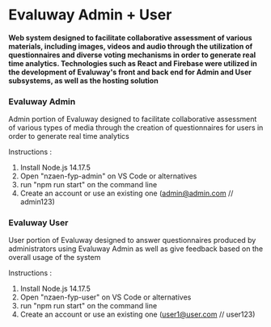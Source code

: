 # Evaluway Admin + User

#### Web system designed to facilitate collaborative assessment of various materials, including images, videos and audio through the utilization of questionnaires and diverse voting mechanisms in order to generate real time analytics. Technologies such as React and Firebase were utilized in the development of Evaluway's front and back end for Admin and User subsystems, as well as the hosting solution

### Evaluway Admin

Admin portion of Evaluway designed to facilitate collaborative assessment of various types of media through the creation of questionnaires for users in order to generate real time analytics

Instructions :
1. Install Node.js 14.17.5
2. Open "nzaen-fyp-admin" on VS Code or alternatives
3. run "npm run start" on the command line
4. Create an account or use an existing one (admin@admin.com // admin123)

### Evaluway User

User portion of Evaluway designed to answer questionnaires produced by administrators using Evaluway Admin as well as give feedback based on the overall usage of the system

Instructions :
1. Install Node.js 14.17.5
2. Open "nzaen-fyp-user" on VS Code or alternatives
3. run "npm run start" on the command line
4. Create an account or use an existing one (user1@user.com // user123)
